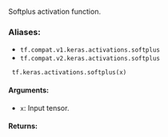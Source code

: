 Softplus activation function.
### Aliases:
- `tf.compat.v1.keras.activations.softplus`
- `tf.compat.v2.keras.activations.softplus`

```
 tf.keras.activations.softplus(x)
```
#### Arguments:
- `x`: Input tensor.
#### Returns:
